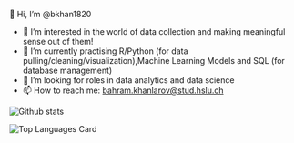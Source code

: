 👋 Hi, I’m @bkhan1820

- 👀 I’m interested in the world of data collection and making meaningful sense out of them!
- 🌱 I’m currently practising R/Python (for data pulling/cleaning/visualization),Machine Learning Models and SQL (for database management)
- 💞️ I’m looking for roles in data analytics and data science
- 📫 How to reach me: bahram.khanlarov@stud.hslu.ch

![Github stats](https://github-readme-stats.vercel.app/api?username=bkhan1820&theme=highcontrast&show_icons=true&count_private=true)


![Top Languages Card](https://github-readme-stats.vercel.app/api/top-langs/?username=bkhan1820)
